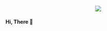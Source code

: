 <p align="center">
  <a href="https://shj78.github.io" target="_blank">
    <img src="https://img.shields.io/badge/MY PERSONAL PAGE-%23701517?style=for-the-badge" />
  </a>

</p>

#### Hi, There 🚀
